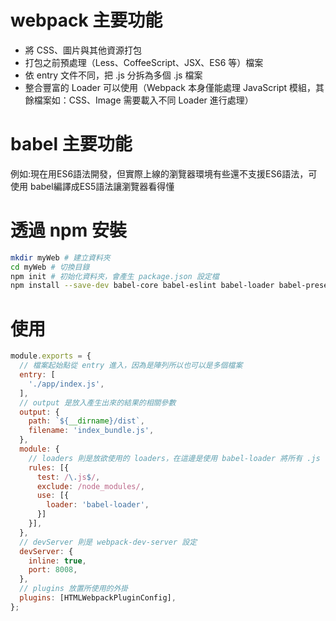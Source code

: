 # webpack 主要功能
- 將 CSS、圖片與其他資源打包
- 打包之前預處理（Less、CoffeeScript、JSX、ES6 等）檔案
- 依 entry 文件不同，把 .js 分拆為多個 .js 檔案
- 整合豐富的 Loader 可以使用（Webpack 本身僅能處理 JavaScript 模組，其餘檔案如：CSS、Image 需要載入不同 Loader 進行處理）

# babel 主要功能
例如:現在用ES6語法開發，但實際上線的瀏覽器環境有些還不支援ES6語法，可使用 babel編譯成ES5語法讓瀏覽器看得懂


# 透過 npm 安裝
```bash
mkdir myWeb # 建立資料夾
cd myWeb # 切換目錄
npm init # 初始化資料夾，會產生 package.json 設定檔
npm install --save-dev babel-core babel-eslint babel-loader babel-preset-es2015 babel-preset-react html-webpack-plugin webpack webpack-cli webpack-dev-server # 安裝需要的套件(webpack-cli 是最新版要裝的)
```
# 使用
```js
module.exports = {
  // 檔案起始點從 entry 進入，因為是陣列所以也可以是多個檔案
  entry: [
    './app/index.js',
  ],
  // output 是放入產生出來的結果的相關參數
  output: {
    path: `${__dirname}/dist`,
    filename: 'index_bundle.js',
  },
  module: {
  	// loaders 則是放欲使用的 loaders，在這邊是使用 babel-loader 將所有 .js（這邊用到正則式）相關檔案（排除了 npm 安裝的套件位置 node_modules）轉譯成瀏覽器可以閱讀的 JavaScript。preset 則是使用的 babel 轉譯規則，這邊使用 react、es2015。若是已經單獨使用 .babelrc 作為 presets 設定的話，則可以省略 query
    rules: [{
      test: /\.js$/,
      exclude: /node_modules/,
      use: [{
        loader: 'babel-loader',
      }]
    }],
  },
  // devServer 則是 webpack-dev-server 設定
  devServer: {
    inline: true,
    port: 8008,
  },
  // plugins 放置所使用的外掛
  plugins: [HTMLWebpackPluginConfig],
};
```
